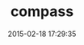 ---
layout: post
title:  "compass"
repo:   "chriseppstein/compass"
date:   2015-02-18 17:29:35
gemurl: http://compass-style.org
---